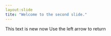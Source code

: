 ```yaml
---
layout:slide
tite: "Welcome to the second slide."
---
```

This text is new now
Use the left arrow to return
